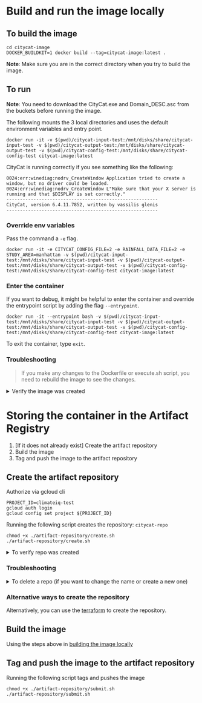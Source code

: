 # Build and run the image locally

## To build the image

```
cd citycat-image
DOCKER_BUILDKIT=1 docker build --tag=citycat-image:latest .
```

**Note**: Make sure you are in the correct directory when you try to build the image.

## To run

**Note**: You need to download the CityCat.exe and Domain_DESC.asc from the buckets before running the image.

The following mounts the 3 local directories and uses the default environment variables and entry point.
```
docker run -it -v $(pwd)/citycat-input-test:/mnt/disks/share/citycat-input-test -v $(pwd)/citycat-output-test:/mnt/disks/share/citycat-output-test -v $(pwd)/citycat-config-test:/mnt/disks/share/citycat-config-test citycat-image:latest 
```

CityCat is running correctly if you see something like the following:
```
0024:err:winediag:nodrv_CreateWindow Application tried to create a window, but no driver could be loaded.
0024:err:winediag:nodrv_CreateWindow L"Make sure that your X server is running and that $DISPLAY is set correctly."
--------------------------------------------------------
CityCat, version 6.4.11.7852, written by vassilis glenis
--------------------------------------------------------
```

### Override env variables

Pass the command a `-e` flag.
```
docker run -it -e CITYCAT_CONFIG_FILE=2 -e RAINFALL_DATA_FILE=2 -e STUDY_AREA=manhattan -v $(pwd)/citycat-input-test:/mnt/disks/share/citycat-input-test -v $(pwd)/citycat-output-test:/mnt/disks/share/citycat-output-test -v $(pwd)/citycat-config-test:/mnt/disks/share/citycat-config-test citycat-image:latest 
```


### Enter the container

If you want to debug, it might be helpful to enter the container and override the entrypoint script by adding the flag `--entrypoint`.
```
docker run -it --entrypoint bash -v $(pwd)/citycat-input-test:/mnt/disks/share/citycat-input-test -v $(pwd)/citycat-output-test:/mnt/disks/share/citycat-output-test -v $(pwd)/citycat-config-test:/mnt/disks/share/citycat-config-test citycat-image:latest
```

To exit the container, type `exit`.

### Troubleshooting

> If you make any changes to the Dockerfile or execute.sh script, you need to rebuild the image to see the changes.

<details>
  <summary>Verify the image was created</summary>
```
docker images citycat-image
```
</details>

# Storing the container in the Artifact Registry

1. [If it does not already exist] Create the artifact repository
2. Build the image
3. Tag and push the image to the artifact repository

## Create the artifact repository

Authorize via gcloud cli
```shell
PROJECT_ID=climateiq-test
gcloud auth login
gcloud config set project ${PROJECT_ID} 
```

Running the following script creates the repository: `citycat-repo`
```shell
chmod +x ./artifact-repository/create.sh 
./artifact-repository/create.sh
```

<details>
  <summary>To verify repo was created</summary>
```
gcloud artifacts repositories list
```
</details>

### Troubleshooting

<details>
  <summary>To delete a repo (if you want to change the name or create a new one)</summary>
```
gcloud artifacts repositories delete citycat-repo --location=us-central1
```
</details>

### Alternative ways to create the repository

Alternatively, you can use the [terraform](../terraform/README.md) to create the repository.

## Build the image
Using the steps above in [building the image locally](#to-build-the-image)

## Tag and push the image to the artifact repository

Running the following script tags and pushes the image

```shell
chmod +x ./artifact-repository/submit.sh 
./artifact-repository/submit.sh
```

